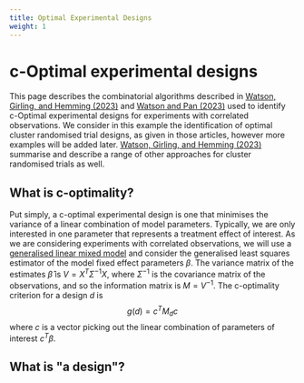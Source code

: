 ```yaml
---
title: Optimal Experimental Designs
weight: 1
---
```


# c-Optimal experimental designs
This page describes the combinatorial algorithms described in [Watson, Girling, and Hemming (2023)](https://arxiv.org/abs/2303.07953) and [Watson and Pan (2023)](https://arxiv.org/abs/2207.09183) used to identify c-Optimal experimental designs for experiments with correlated observations. We consider in this example the identification of optimal cluster randomised trial designs, as given in those articles, however more examples will be added later. [Watson, Girling, and Hemming (2023)](https://arxiv.org/abs/2303.07953) summarise and describe a range of other approaches for cluster randomised trials as well.

## What is c-optimality?
Put simply, a c-optimal experimental design is one that minimises the variance of a linear combination of model parameters. Typically, we are only interested in one parameter that represents a treatment effect of interest. As we are considering experiments with correlated observations, we will use a [generalised linear mixed model](../../glmm/_index.md) and consider the generalised least squares estimator of the model fixed effect parameters $\beta$. The variance matrix of the estimates $\hat{\beta}$ is $V = X^T \Sigma^{-1} X$, where $\Sigma^{-1}$ is the covariance matrix of the observations, and so the information matrix is $M = V^{-1}$. The c-optimality criterion for a design $d$ is
$$
g(d) = c^T M_d c
$$
where $c$ is a vector picking out the linear combination of parameters of interest $c^T\beta$.

## What is "a design"?